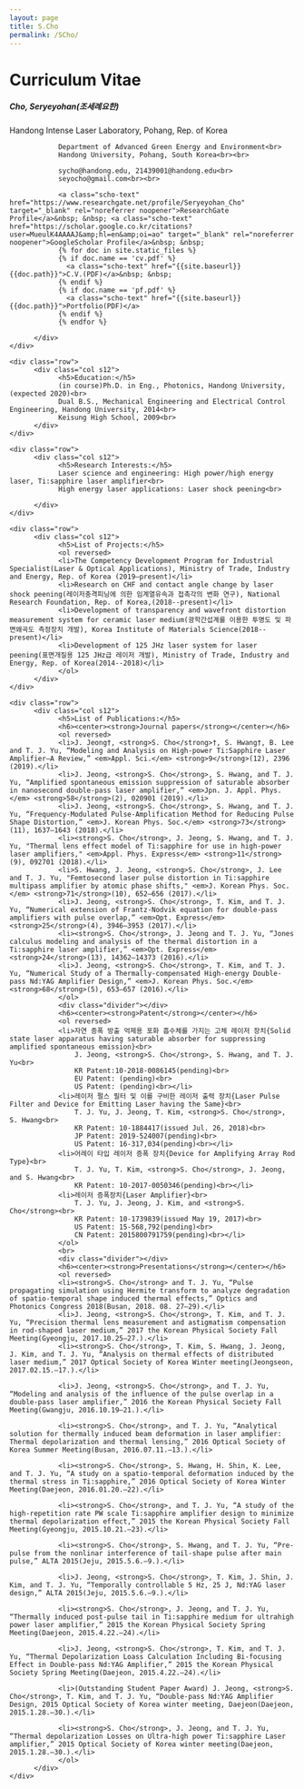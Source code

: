 ```yaml
---
layout: page
title: S.Cho
permalink: /SCho/
---
```


<h1 class="page-title scho-text">Curriculum Vitae</h1>

<div class="section">
    <div class="row">
          <div class="col s12">
                <h5>Cho, Seryeyohan(조세례요한)</h5><p class="thin">Handong Intense Laser Laboratory, Pohang, Rep. of Korea</p>
                
                Department of Advanced Green Energy and Environment<br>
                Handong University, Pohang, South Korea<br><br>
                
                sycho@handong.edu, 21439001@handong.edu<br>
                seyocho@gmail.com<br><br>
                
                <a class="scho-text" href="https://www.researchgate.net/profile/Seryeyohan_Cho" target="_blank" rel="noreferrer noopener">ResearchGate Profile</a>&nbsp; &nbsp; <a class="scho-text" href="https://scholar.google.co.kr/citations?user=MueulK4AAAAJ&amp;hl=en&amp;oi=ao" target="_blank" rel="noreferrer noopener">GoogleScholar Profile</a>&nbsp; &nbsp;
                {% for doc in site.static_files %}
                {% if doc.name == 'cv.pdf' %}
                  <a class="scho-text" href="{{site.baseurl}}{{doc.path}}">C.V.(PDF)</a>&nbsp; &nbsp;
                {% endif %}
                {% if doc.name == 'pf.pdf' %}
                  <a class="scho-text" href="{{site.baseurl}}{{doc.path}}">Portfolio(PDF)</a>
                {% endif %}
                {% endfor %}

          </div>
    </div>
    
    <div class="row">
          <div class="col s12">
                <h5>Education:</h5>
                (in course)Ph.D. in Eng., Photonics, Handong University, (expected 2020)<br>
                Dual B.S., Mechanical Engineering and Electrical Control Engineering, Handong University, 2014<br>
                Keisung High School, 2009<br>
          </div>
    </div>

    <div class="row">
          <div class="col s12">
                <h5>Research Interests:</h5>
                Laser science and engineering: High power/high energy laser, Ti:sapphire laser amplifier<br>
                High energy laser applications: Laser shock peening<br>
                
          </div>
    </div>

    <div class="row">
          <div class="col s12">
                <h5>List of Projects:</h5>
                <ol reversed>
                <li>The Competency Development Program for Industrial Specialist(Laser & Optical Applications), Ministry of Trade, Industry and Energy, Rep. of Korea (2019–present)</li>
                <li>Research on CHF and contact angle change by laser shock peening(레이저충격피닝에 의한 임계열유속과 접촉각의 변화 연구), National Research Foundation, Rep. of Korea,(2018--present)</li>
                <li>Development of transparency and wavefront distortion measurement system for ceramic laser medium(광학간섭계를 이용한 투명도 및 파면왜곡도 측정장치 개발), Korea Institute of Materials Science(2018--present)</li>
                <li>Development of 125 JHz laser system for laser peening(표면개질용 125 JHz급 레이저 개발), Ministry of Trade, Industry and Energy, Rep. of Korea(2014--2018)</li>
                </ol>
          </div>
    </div>
    
    <div class="row">
          <div class="col s12">
                <h5>List of Publications:</h5>
                <h6><center><strong>Journal papers</strong></center></h6>
                <ol reversed>
                <li>J. Jeong†, <strong>S. Cho</strong>†, S. Hwang†, B. Lee and T. J. Yu, “Modeling and Analysis on High-power Ti:Sapphire Laser Amplifier–A Review,” <em>Appl. Sci.</em> <strong>9</strong>(12), 2396 (2019).</li>
                <li>J. Jeong, <strong>S. Cho</strong>, S. Hwang, and T. J. Yu, “Amplified spontaneous emission suppression of saturable absorber in nanosecond double-pass laser amplifier,” <em>Jpn. J. Appl. Phys.</em> <strong>58</strong>(2), 020901 (2019).</li>
                <li>J. Jeong, <strong>S. Cho</strong>, S. Hwang, and T. J. Yu, “Frequency-Modulated Pulse-Amplification Method for Reducing Pulse Shape Distortion,” <em>J. Korean Phys. Soc.</em> <strong>73</strong>(11), 1637—1643 (2018).</li>
                <li><strong>S. Cho</strong>, J. Jeong, S. Hwang, and T. J. Yu, "Thermal lens effect model of Ti:sapphire for use in high-power laser amplifiers," <em>Appl. Phys. Express</em> <strong>11</strong>(9), 092701 (2018).</li>
                <li>S. Hwang, J. Jeong, <strong>S. Cho</strong>, J. Lee and T. J. Yu, "Femtosecond laser pulse distortion in Ti:sapphire multipass amplifier by atomic phase shifts," <em>J. Korean Phys. Soc.</em> <strong>71</strong>(10), 652—656 (2017).</li>
                <li>J. Jeong, <strong>S. Cho</strong>, T. Kim, and T. J. Yu, “Numerical extension of Frantz-Nodvik equation for double-pass amplifiers with pulse overlap,” <em>Opt. Express</em> <strong>25</strong>(4), 3946–3953 (2017).</li>
                <li><strong>S. Cho</strong>, J. Jeong and T. J. Yu, “Jones calculus modeling and analysis of the thermal distortion in a Ti:sapphire laser amplifier,” <em>Opt. Express</em> <strong>24</strong>(13), 14362–14373 (2016).</li>
                <li>J. Jeong, <strong>S. Cho</strong>, T. Kim, and T. J. Yu, “Numerical Study of a Thermally-compensated High-energy Double-pass Nd:YAG Amplifier Design,” <em>J. Korean Phys. Soc.</em> <strong>68</strong>(5), 653–657 (2016).</li>
                </ol>
                <div class="divider"></div>
                <h6><center><strong>Patent</strong></center></h6>
                <ol reversed>
                <li>자연 증폭 방출 억제용 포화 흡수체를 가지는 고체 레이저 장치{Solid state laser apparatus having saturable absorber for suppressing amplified spontaneous emission}<br>
                    J. Jeong, <strong>S. Cho</strong>, S. Hwang, and T. J. Yu<br>
                    KR Patent:10-2018-0086145(pending)<br>
                    EU Patent: (pending)<br>
                    US Patent: (pending)<br></li>
                <li>레이저 펄스 필터 및 이를 구비한 레이저 출력 장치{Laser Pulse Filter and Device for Emitting Laser having the Same}<br>
                    T. J. Yu, J. Jeong, T. Kim, <strong>S. Cho</strong>, S. Hwang<br>
                    KR Patent: 10-1884417(issued Jul. 26, 2018)<br>
                    JP Patent: 2019-524007(pending)<br>
                    US Patent: 16-317,034(pending)<br></li>
                <li>어레이 타입 레이저 증폭 장치{Device for Amplifying Array Rod Type}<br>
                    T. J. Yu, T. Kim, <strong>S. Cho</strong>, J. Jeong, and S. Hwang<br>
                    KR Patent: 10-2017-0050346(pending)<br></li>
                <li>레이저 증폭장치{Laser Amplifier}<br>
                    T. J. Yu, J. Jeong, J. Kim, and <strong>S. Cho</strong><br>
                    KR Patent: 10-1739839(issued May 19, 2017)<br>
                    US Patent: 15-568,792(pending)<br>
                    CN Patent: 2015800791759(pending)<br></li>
                </ol>
                <br>
                <div class="divider"></div>
                <h6><center><strong>Presentations</strong></center></h6>
                <ol reversed>
                <li><strong>S. Cho</strong> and T. J. Yu, “Pulse propagating simulation using Hermite transform to analyze degradation of spatio-temporal shape induced thermal effects,” Optics and Photonics Congress 2018(Busan, 2018. 08. 27–29).</li>
                <li>J. Jeong, <strong>S. Cho</strong>, T. Kim, and T. J. Yu, “Precision thermal lens measurement and astigmatism compensation in rod-shaped laser medium,” 2017 the Korean Physical Society Fall Meeting(Gyeongju, 2017.10.25–27.).</li>
                <li><strong>S. Cho</strong>, T. Kim, S. Hwang, J. Jeong, J. Kim, and T. J. Yu, “Analysis on thermal effects of distributed laser medium,” 2017 Optical Society of Korea Winter meeting(Jeongseon, 2017.02.15.–17.).</li>

                <li>J. Jeong, <strong>S. Cho</strong>, and T. J. Yu, “Modeling and analysis of the influence of the pulse overlap in a double-pass laser amplifier,” 2016 the Korean Physical Society Fall Meeting(Gwangju, 2016.10.19–21.).</li>
                
                <li><strong>S. Cho</strong>, and T. J. Yu, “Analytical solution for thermally induced beam deformation in laser amplifier: Thermal depolarization and thermal lensing,” 2016 Optical Society of Korea Summer Meeting(Busan, 2016.07.11.–13.).</li>

                <li><strong>S. Cho</strong>, S. Hwang, H. Shin, K. Lee, and T. J. Yu, “A study on a spatio-temporal deformation induced by the thermal stress in Ti:sapphire,” 2016 Optical Society of Korea Winter Meeting(Daejeon, 2016.01.20.–22).</li>

                <li><strong>S. Cho</strong>, and T. J. Yu, “A study of the high-repetition rate PW scale Ti:sapphire amplifier design to minimize thermal depolarization effect,” 2015 the Korean Physical Society Fall Meeting(Gyeongju, 2015.10.21.–23).</li>

                <li><strong>S. Cho</strong>, S. Hwang, and T. J. Yu, “Pre-pulse from the nonlinar interference of tail-shape pulse after main pulse,” ALTA 2015(Jeju, 2015.5.6.–9.).</li>

                <li>J. Jeong, <strong>S. Cho</strong>, T. Kim, J. Shin, J. Kim, and T. J. Yu, “Temporally controllable 5 Hz, 25 J, Nd:YAG laser design,” ALTA 2015(Jeju, 2015.5.6.–9.).</li>

                <li><strong>S. Cho</strong>, J. Jeong, and T. J. Yu, “Thermally induced post-pulse tail in Ti:sapphire medium for ultrahigh power laser amplifier,” 2015 the Korean Physical Society Spring Meeting(Daejeon, 2015.4.22.–24).</li>

                <li>J. Jeong, <strong>S. Cho</strong>, T. Kim, and T. J. Yu, “Thermal Depolarization Loass Calculation Including Bi-focusing Effect in Double-pass Nd:YAG Amplifier,” 2015 the Korean Physical Society Spring Meeting(Daejeon, 2015.4.22.–24).</li>

                <li>(Outstanding Student Paper Award) J. Jeong, <strong>S. Cho</strong>, T. Kim, and T. J. Yu, “Double-pass Nd:YAG Amplifier Design, 2015 Optical Society of Korea winter meeting, Daejeon(Daejeon, 2015.1.28.–30.).</li>

                <li><strong>S. Cho</strong>, J. Jeong, and T. J. Yu, “Thermal depolarization Losses on Ultra-high power Ti:sapphire Laser amplifier,” 2015 Optical Society of Korea winter meeting(Daejeon, 2015.1.28.–30.).</li>
                </ol>
          </div>
    </div>

</div>

